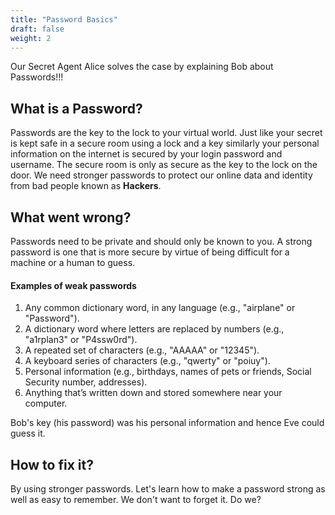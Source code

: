 ```yaml
---
title: "Password Basics"
draft: false
weight: 2
---
```


Our Secret Agent Alice solves the case by explaining Bob about Passwords!!!

## What is a Password?

Passwords are the key to the lock to your virtual world.
Just like your secret is kept safe in a secure room using a lock and a key similarly your personal information on the internet is secured by your login password and username. 
The secure room is only as secure as the key to the lock on the door. We need stronger passwords to protect our online data and identity from bad people known as <b>Hackers</b>.

## What went wrong?

Passwords need to be private and should only be known to you. A strong password is one that is more secure by virtue of being difficult for a machine or a human to guess. 

#### Examples of weak passwords
1. Any common dictionary word, in any language (e.g., "airplane" or "Password").
2. A dictionary word where letters are replaced by numbers (e.g., "a1rplan3" or "P4ssw0rd").
3. A repeated set of characters (e.g., "AAAAA" or "12345").
4. A keyboard series of characters (e.g., "qwerty" or "poiuy").
5. Personal information (e.g., birthdays, names of pets or friends, Social Security number, addresses).
6. Anything that’s written down and stored somewhere near your computer.

Bob's key (his password) was his personal information and hence Eve could guess it.


## How to fix it?

By using stronger passwords. Let's learn how to make a password strong as well as easy to remember. We don't want to forget it. Do we?
